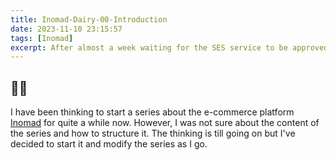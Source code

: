 ```yaml
---
title: Inomad-Dairy-00-Introduction
date: 2023-11-10 23:15:57
tags: [Inomad]
excerpt: After almost a week waiting for the SES service to be approved, Inomad finally got the approval email from AWS...
---
```


## **🥳🎊**

I have been thinking to start a series about the e-commerce platform [Inomad](https://github.com/Dogecat0/inomad-demo) for quite a while now. However, I was not sure about the content of the series and how to structure it. The thinking is till going on but I've decided to start it and modify the series as I go.